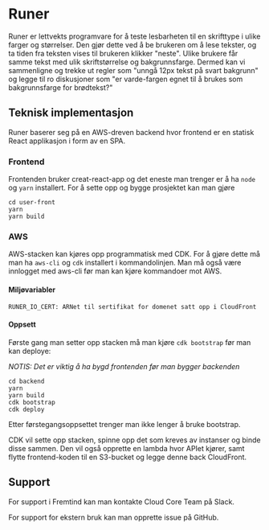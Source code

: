 # Runer

Runer er lettvekts programvare for å teste lesbarheten til en skrifttype i ulike farger og størrelser. Den gjør dette ved å be brukeren om å lese tekster, og ta tiden fra teksten vises til brukeren klikker "neste". Ulike brukere får samme tekst med ulik skriftstørrelse og bakgrunnsfarge. Dermed kan vi sammenligne og trekke ut regler som "unngå 12px tekst på svart bakgrunn" og legge til ro diskusjoner som "er varde-fargen egnet til å brukes som  bakgrunnsfarge for brødtekst?"

## Teknisk implementasjon

Runer baserer seg på en AWS-dreven backend hvor frontend er en statisk React applikasjon i form av en SPA.

### Frontend

Frontenden bruker creat-react-app og det eneste man trenger er å ha `node` og `yarn` installert. For å sette opp og bygge prosjektet kan man gjøre

```
cd user-front
yarn
yarn build
```


### AWS

AWS-stacken kan kjøres opp programmatisk med CDK. For å gjøre dette må man ha `aws-cli` og `cdk` installert i kommandolinjen. Man må også være innlogget med aws-cli før man kan kjøre kommandoer mot AWS.


#### Miljøvariabler

```
RUNER_IO_CERT: ARNet til sertifikat for domenet satt opp i CloudFront
```

#### Oppsett

Første gang man setter opp stacken må man kjøre `cdk bootstrap` før man kan deploye:

*NOTIS: Det er viktig å ha bygd frontenden før man bygger backenden*

```
cd backend
yarn
yarn build
cdk bootstrap
cdk deploy
```

Etter førstegangsoppsettet trenger man ikke lenger å bruke bootstrap.

CDK vil sette opp stacken, spinne opp det som kreves av instanser og binde disse sammen. Den vil også opprette en lambda hvor APIet kjører, samt flytte frontend-koden til en S3-bucket og legge denne back CloudFront.

## Support

For support i Fremtind kan man kontakte Cloud Core Team på Slack.

For support for ekstern bruk kan man opprette issue på GitHub.
